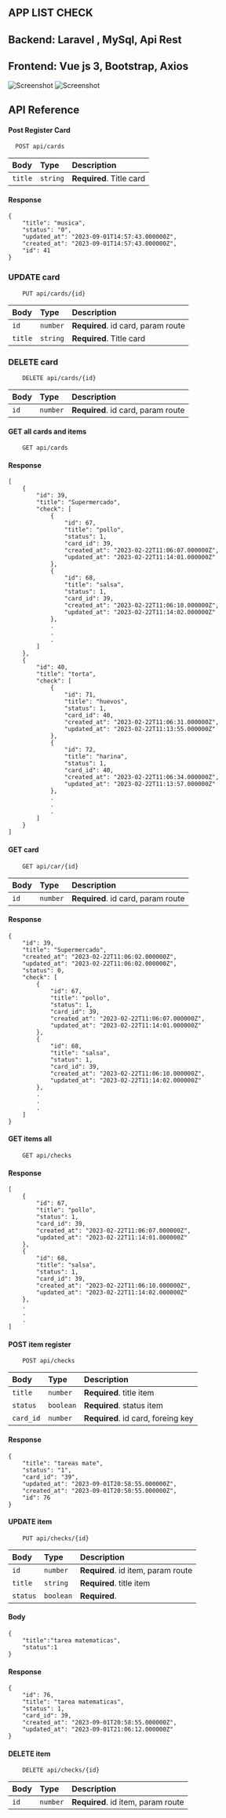 ## APP LIST CHECK
## Backend: Laravel , MySql, Api Rest
## Frontend: Vue js 3, Bootstrap, Axios

![Screenshot](img_demo/demo1.png)
![Screenshot](img_demo/MER_ER.png)


## API Reference

#### Post Register Card

```http
  POST api/cards
```

| Body | Type     | Description                |
| :-------- | :------- | :------------------------- |
| `title` | `string` | **Required**. Title card |

#### Response

```
{
    "title": "musica",
    "status": "0",
    "updated_at": "2023-09-01T14:57:43.000000Z",
    "created_at": "2023-09-01T14:57:43.000000Z",
    "id": 41
}
```

### UPDATE card
```http
    PUT api/cards/{id}
```

| Body | Type     | Description                |
| :-------- | :------- | :------------------------- |
| `id` | `number` | **Required**. id card, param route |
| `title` | `string` | **Required**. Title card |


### DELETE card
```http
    DELETE api/cards/{id}
```
| Body | Type     | Description                |
| :-------- | :------- | :------------------------- |
| `id` | `number` | **Required**. id card, param route |


#### GET all cards and items
```http
    GET api/cards
```

#### Response

```
[
    {
        "id": 39,
        "title": "Supermercado",
        "check": [
            {
                "id": 67,
                "title": "pollo",
                "status": 1,
                "card_id": 39,
                "created_at": "2023-02-22T11:06:07.000000Z",
                "updated_at": "2023-02-22T11:14:01.000000Z"
            },
            {
                "id": 68,
                "title": "salsa",
                "status": 1,
                "card_id": 39,
                "created_at": "2023-02-22T11:06:10.000000Z",
                "updated_at": "2023-02-22T11:14:02.000000Z"
            },
            .
            .
            .
        ]
    },
    {
        "id": 40,
        "title": "torta",
        "check": [
            {
                "id": 71,
                "title": "huevos",
                "status": 1,
                "card_id": 40,
                "created_at": "2023-02-22T11:06:31.000000Z",
                "updated_at": "2023-02-22T11:13:55.000000Z"
            },
            {
                "id": 72,
                "title": "harina",
                "status": 1,
                "card_id": 40,
                "created_at": "2023-02-22T11:06:34.000000Z",
                "updated_at": "2023-02-22T11:13:57.000000Z"
            },
            .
            .
            .
        ]
    }
]
```

#### GET card
```http
    GET api/car/{id}
```
| Body | Type     | Description                |
| :-------- | :------- | :------------------------- |
| `id` | `number` | **Required**. id card, param route |

#### Response

```
{
    "id": 39,
    "title": "Supermercado",
    "created_at": "2023-02-22T11:06:02.000000Z",
    "updated_at": "2023-02-22T11:06:02.000000Z",
    "status": 0,
    "check": [
        {
            "id": 67,
            "title": "pollo",
            "status": 1,
            "card_id": 39,
            "created_at": "2023-02-22T11:06:07.000000Z",
            "updated_at": "2023-02-22T11:14:01.000000Z"
        },
        {
            "id": 68,
            "title": "salsa",
            "status": 1,
            "card_id": 39,
            "created_at": "2023-02-22T11:06:10.000000Z",
            "updated_at": "2023-02-22T11:14:02.000000Z"
        },
        .
        .
        .
    ]
}
```

#### GET items all
```http
    GET api/checks
```

#### Response

```
[
    {
        "id": 67,
        "title": "pollo",
        "status": 1,
        "card_id": 39,
        "created_at": "2023-02-22T11:06:07.000000Z",
        "updated_at": "2023-02-22T11:14:01.000000Z"
    },
    {
        "id": 68,
        "title": "salsa",
        "status": 1,
        "card_id": 39,
        "created_at": "2023-02-22T11:06:10.000000Z",
        "updated_at": "2023-02-22T11:14:02.000000Z"
    },
    .
    .
    .
]
```
#### POST item register
```http
    POST api/checks
```
| Body | Type     | Description                |
| :-------- | :------- | :------------------------- |
| `title` | `number` | **Required**. title item |
| `status` | `boolean` | **Required**. status item |
| `card_id` | `number` | **Required**. id card, foreing key |

#### Response

```
{
    "title": "tareas mate",
    "status": "1",
    "card_id": "39",
    "updated_at": "2023-09-01T20:58:55.000000Z",
    "created_at": "2023-09-01T20:58:55.000000Z",
    "id": 76
}
```

#### UPDATE item 

```http
    PUT api/checks/{id}
```
| Body | Type     | Description                |
| :-------- | :------- | :------------------------- |
| `id` | `number` | **Required**. id item, param route |
| `title` | `string` | **Required**. title item |
| `status` | `boolean` | **Required**.  |

#### Body

```
{
    "title":"tarea matematicas",
    "status":1
}
```

#### Response

```
{
    "id": 76,
    "title": "tarea matematicas",
    "status": 1,
    "card_id": 39,
    "created_at": "2023-09-01T20:58:55.000000Z",
    "updated_at": "2023-09-01T21:06:12.000000Z"
}
```
#### DELETE item 
```http
    DELETE api/checks/{id}
```
| Body | Type     | Description                |
| :-------- | :------- | :------------------------- |
| `id` | `number` | **Required**. id item, param route |

